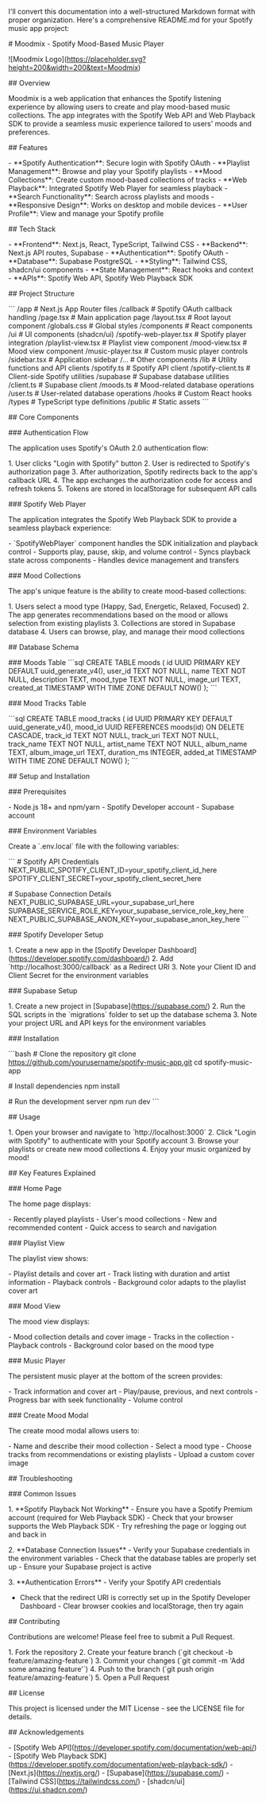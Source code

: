 I\'ll convert this documentation into a well-structured Markdown format
with proper organization. Here\'s a comprehensive README.md for your
Spotify music app project:

\# Moodmix - Spotify Mood-Based Music Player

!\[Moodmix
Logo\](https://placeholder.svg?height=200&width=200&text=Moodmix)

\## Overview

Moodmix is a web application that enhances the Spotify listening
experience by allowing users to create and play mood-based music
collections. The app integrates with the Spotify Web API and Web
Playback SDK to provide a seamless music experience tailored to users\'
moods and preferences.

\## Features

\- \*\*Spotify Authentication\*\*: Secure login with Spotify OAuth -
\*\*Playlist Management\*\*: Browse and play your Spotify playlists -
\*\*Mood Collections\*\*: Create custom mood-based collections of
tracks - \*\*Web Playback\*\*: Integrated Spotify Web Player for
seamless playback - \*\*Search Functionality\*\*: Search across
playlists and moods - \*\*Responsive Design\*\*: Works on desktop and
mobile devices - \*\*User Profile\*\*: View and manage your Spotify
profile

\## Tech Stack

\- \*\*Frontend\*\*: Next.js, React, TypeScript, Tailwind CSS -
\*\*Backend\*\*: Next.js API routes, Supabase - \*\*Authentication\*\*:
Spotify OAuth - \*\*Database\*\*: Supabase PostgreSQL - \*\*Styling\*\*:
Tailwind CSS, shadcn/ui components - \*\*State Management\*\*: React
hooks and context - \*\*APIs\*\*: Spotify Web API, Spotify Web Playback
SDK

\## Project Structure

\`\`\` /app \# Next.js App Router files /callback \# Spotify OAuth
callback handling /page.tsx \# Main application page /layout.tsx \# Root
layout component /globals.css \# Global styles /components \# React
components /ui \# UI components (shadcn/ui) /spotify-web-player.tsx \#
Spotify player integration /playlist-view.tsx \# Playlist view component
/mood-view.tsx \# Mood view component /music-player.tsx \# Custom music
player controls /sidebar.tsx \# Application sidebar /\... \# Other
components /lib \# Utility functions and API clients /spotify.ts \#
Spotify API client /spotify-client.ts \# Client-side Spotify utilities
/supabase \# Supabase database utilities /client.ts \# Supabase client
/moods.ts \# Mood-related database operations /user.ts \# User-related
database operations /hooks \# Custom React hooks /types \# TypeScript
type definitions /public \# Static assets \`\`\`

\## Core Components

\### Authentication Flow

The application uses Spotify\'s OAuth 2.0 authentication flow:

1\. User clicks \"Login with Spotify\" button 2. User is redirected to
Spotify\'s authorization page 3. After authorization, Spotify redirects
back to the app\'s callback URL 4. The app exchanges the authorization
code for access and refresh tokens 5. Tokens are stored in localStorage
for subsequent API calls

\### Spotify Web Player

The application integrates the Spotify Web Playback SDK to provide a
seamless playback experience:

\- \`SpotifyWebPlayer\` component handles the SDK initialization and
playback control - Supports play, pause, skip, and volume control -
Syncs playback state across components - Handles device management and
transfers

\### Mood Collections

The app\'s unique feature is the ability to create mood-based
collections:

1\. Users select a mood type (Happy, Sad, Energetic, Relaxed, Focused)
2. The app generates recommendations based on the mood or allows
selection from existing playlists 3. Collections are stored in Supabase
database 4. Users can browse, play, and manage their mood collections

\## Database Schema

\### Moods Table \`\`\`sql CREATE TABLE moods ( id UUID PRIMARY KEY
DEFAULT uuid_generate_v4(), user_id TEXT NOT NULL, name TEXT NOT NULL,
description TEXT, mood_type TEXT NOT NULL, image_url TEXT, created_at
TIMESTAMP WITH TIME ZONE DEFAULT NOW() ); \`\`\`

\### Mood Tracks Table

\`\`\`sql CREATE TABLE mood_tracks ( id UUID PRIMARY KEY DEFAULT
uuid_generate_v4(), mood_id UUID REFERENCES moods(id) ON DELETE CASCADE,
track_id TEXT NOT NULL, track_uri TEXT NOT NULL, track_name TEXT NOT
NULL, artist_name TEXT NOT NULL, album_name TEXT, album_image_url TEXT,
duration_ms INTEGER, added_at TIMESTAMP WITH TIME ZONE DEFAULT NOW() );
\`\`\`

\## Setup and Installation

\### Prerequisites

\- Node.js 18+ and npm/yarn - Spotify Developer account - Supabase
account

\### Environment Variables

Create a \`.env.local\` file with the following variables:

\`\`\` \# Spotify API Credentials
NEXT_PUBLIC_SPOTIFY_CLIENT_ID=your_spotify_client_id_here
SPOTIFY_CLIENT_SECRET=your_spotify_client_secret_here

\# Supabase Connection Details
NEXT_PUBLIC_SUPABASE_URL=your_supabase_url_here
SUPABASE_SERVICE_ROLE_KEY=your_supabase_service_role_key_here
NEXT_PUBLIC_SUPABASE_ANON_KEY=your_supabase_anon_key_here \`\`\`

\### Spotify Developer Setup

1\. Create a new app in the \[Spotify Developer
Dashboard\](https://developer.spotify.com/dashboard/) 2. Add
\`http://localhost:3000/callback\` as a Redirect URI 3. Note your Client
ID and Client Secret for the environment variables

\### Supabase Setup

1\. Create a new project in \[Supabase\](https://supabase.com/) 2. Run
the SQL scripts in the \`migrations\` folder to set up the database
schema 3. Note your project URL and API keys for the environment
variables

\### Installation

\`\`\`bash \# Clone the repository git clone
https://github.com/yourusername/spotify-music-app.git cd
spotify-music-app

\# Install dependencies npm install

\# Run the development server npm run dev \`\`\`

\## Usage

1\. Open your browser and navigate to \`http://localhost:3000\` 2. Click
\"Login with Spotify\" to authenticate with your Spotify account 3.
Browse your playlists or create new mood collections 4. Enjoy your music
organized by mood!

\## Key Features Explained

\### Home Page

The home page displays:

\- Recently played playlists - User\'s mood collections - New and
recommended content - Quick access to search and navigation

\### Playlist View

The playlist view shows:

\- Playlist details and cover art - Track listing with duration and
artist information - Playback controls - Background color adapts to the
playlist cover art

\### Mood View

The mood view displays:

\- Mood collection details and cover image - Tracks in the collection -
Playback controls - Background color based on the mood type

\### Music Player

The persistent music player at the bottom of the screen provides:

\- Track information and cover art - Play/pause, previous, and next
controls - Progress bar with seek functionality - Volume control

\### Create Mood Modal

The create mood modal allows users to:

\- Name and describe their mood collection - Select a mood type - Choose
tracks from recommendations or existing playlists - Upload a custom
cover image

\## Troubleshooting

\### Common Issues

1\. \*\*Spotify Playback Not Working\*\*  - Ensure you have a Spotify
Premium account (required for Web Playback SDK)  - Check that your
browser supports the Web Playback SDK  - Try refreshing the page or
logging out and back in

2\. \*\*Database Connection Issues\*\*  - Verify your Supabase
credentials in the environment variables  - Check that the database
tables are properly set up  - Ensure your Supabase project is active

3\. \*\*Authentication Errors\*\*  - Verify your Spotify API credentials
 - Check that the redirect URI is correctly set up in the Spotify
Developer Dashboard  - Clear browser cookies and localStorage, then try
again

\## Contributing

Contributions are welcome! Please feel free to submit a Pull Request.

1\. Fork the repository 2. Create your feature branch (\`git checkout -b
feature/amazing-feature\`) 3. Commit your changes (\`git commit -m \'Add
some amazing feature\'\`) 4. Push to the branch (\`git push origin
feature/amazing-feature\`) 5. Open a Pull Request

\## License

This project is licensed under the MIT License - see the LICENSE file
for details.

\## Acknowledgements

\- \[Spotify Web
API\](https://developer.spotify.com/documentation/web-api/) - \[Spotify
Web Playback
SDK\](https://developer.spotify.com/documentation/web-playback-sdk/) -
\[Next.js\](https://nextjs.org/) - \[Supabase\](https://supabase.com/) -
\[Tailwind CSS\](https://tailwindcss.com/) -
\[shadcn/ui\](https://ui.shadcn.com/)
